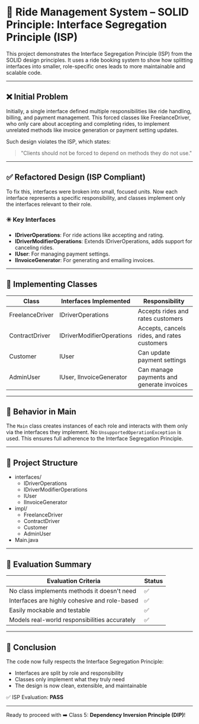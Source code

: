 # 🚕 Ride Management System – SOLID Principle: Interface Segregation Principle (ISP)

This project demonstrates the Interface Segregation Principle (ISP) from the SOLID design principles. It uses a ride booking system to show how splitting interfaces into smaller, role-specific ones leads to more maintainable and scalable code.

---

## ❌ Initial Problem

Initially, a single interface defined multiple responsibilities like ride handling, billing, and payment management. This forced classes like FreelanceDriver, who only care about accepting and completing rides, to implement unrelated methods like invoice generation or payment setting updates.

Such design violates the ISP, which states:
> "Clients should not be forced to depend on methods they do not use."

---

## ✅ Refactored Design (ISP Compliant)

To fix this, interfaces were broken into small, focused units. Now each interface represents a specific responsibility, and classes implement only the interfaces relevant to their role.

### ✳️ Key Interfaces

- **IDriverOperations**: For ride actions like accepting and rating.
- **IDriverModifierOperations**: Extends IDriverOperations, adds support for canceling rides.
- **IUser**: For managing payment settings.
- **IInvoiceGenerator**: For generating and emailing invoices.

---

## 👥 Implementing Classes

| Class            | Interfaces Implemented              | Responsibility                                   |
|------------------|--------------------------------------|--------------------------------------------------|
| FreelanceDriver  | IDriverOperations                   | Accepts rides and rates customers                |
| ContractDriver   | IDriverModifierOperations           | Accepts, cancels rides, and rates customers      |
| Customer         | IUser                               | Can update payment settings                      |
| AdminUser        | IUser, IInvoiceGenerator            | Can manage payments and generate invoices        |

---

## 🧪 Behavior in Main

The `Main` class creates instances of each role and interacts with them only via the interfaces they implement. No `UnsupportedOperationException` is used. This ensures full adherence to the Interface Segregation Principle.

---

## 📁 Project Structure

- interfaces/
  - IDriverOperations
  - IDriverModifierOperations
  - IUser
  - IInvoiceGenerator
- impl/
  - FreelanceDriver
  - ContractDriver
  - Customer
  - AdminUser
- Main.java

---

## 🧠 Evaluation Summary

| Evaluation Criteria                                | Status |
|----------------------------------------------------|--------|
| No class implements methods it doesn't need        | ✅     |
| Interfaces are highly cohesive and role-based      | ✅     |
| Easily mockable and testable                       | ✅     |
| Models real-world responsibilities accurately      | ✅     |

---

## 🏁 Conclusion

The code now fully respects the Interface Segregation Principle:
- Interfaces are split by role and responsibility
- Classes only implement what they truly need
- The design is now clean, extensible, and maintainable

✅ ISP Evaluation: **PASS**

---

Ready to proceed with ➡️ Class 5: **Dependency Inversion Principle (DIP)**!

